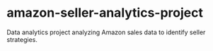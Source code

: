 # amazon-seller-analytics-project
Data analytics project analyzing Amazon sales data to identify seller strategies.
